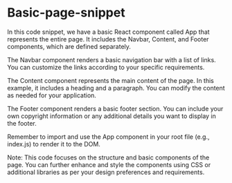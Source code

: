 # Basic-page-snippet

In this code snippet, we have a basic React component called App that represents the entire page. It includes the Navbar, Content, and Footer components, which are defined separately.

The Navbar component renders a basic navigation bar with a list of links. You can customize the links according to your specific requirements.

The Content component represents the main content of the page. In this example, it includes a heading and a paragraph. You can modify the content as needed for your application.

The Footer component renders a basic footer section. You can include your own copyright information or any additional details you want to display in the footer.

Remember to import and use the App component in your root file (e.g., index.js) to render it to the DOM.

Note: This code focuses on the structure and basic components of the page. You can further enhance and style the components using CSS or additional libraries as per your design preferences and requirements.
